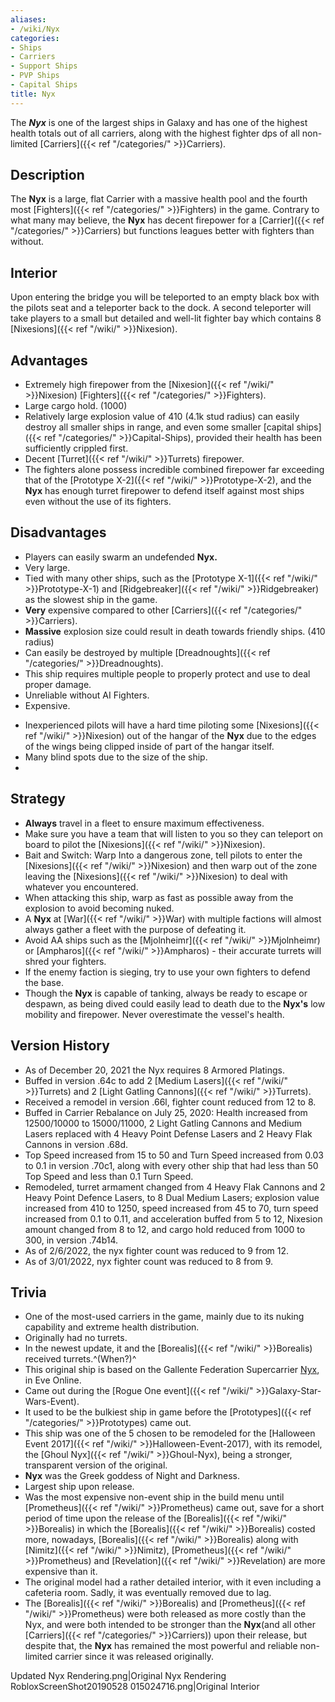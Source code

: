 ```yaml
---
aliases:
- /wiki/Nyx
categories:
- Ships
- Carriers
- Support Ships
- PVP Ships
- Capital Ships
title: Nyx
---
```


The **_Nyx_** is one of the largest ships in Galaxy and has one of the highest health totals out of all carriers, along with the highest fighter dps of all non-limited [Carriers]({{< ref "/categories/" >}}Carriers).

## Description

The **Nyx** is a large, flat Carrier with a massive health pool and the fourth most [Fighters]({{< ref "/categories/" >}}Fighters) in the game. Contrary to what many may believe, the **Nyx** has decent firepower for a [Carrier]({{< ref "/categories/" >}}Carriers) but functions leagues better with fighters than without.

## Interior

Upon entering the bridge you will be teleported to an empty black box with the pilots seat and a teleporter back to the dock. A second teleporter will take players to a small but detailed and well-lit fighter bay which contains 8 [Nixesions]({{< ref "/wiki/" >}}Nixesion).

## Advantages

- Extremely high firepower from the [Nixesion]({{< ref "/wiki/" >}}Nixesion) [Fighters]({{< ref "/categories/" >}}Fighters).
- Large cargo hold. (1000)
- Relatively large explosion value of 410 (4.1k stud radius) can easily destroy all smaller ships in range, and even some smaller [capital ships]({{< ref "/categories/" >}}Capital-Ships), provided their health has been sufficiently crippled first.
- Decent [Turret]({{< ref "/wiki/" >}}Turrets) firepower.
- The fighters alone possess incredible combined firepower far exceeding that of the [Prototype X-2]({{< ref "/wiki/" >}}Prototype-X-2), and the **Nyx** has enough turret firepower to defend itself against most ships even without the use of its fighters.

## Disadvantages

- Players can easily swarm an undefended **Nyx.**
- Very large.
- Tied with many other ships, such as the [Prototype X-1]({{< ref "/wiki/" >}}Prototype-X-1) and [Ridgebreaker]({{< ref "/wiki/" >}}Ridgebreaker) as the slowest ship in the game.
- **Very** expensive compared to other [Carriers]({{< ref "/categories/" >}}Carriers).
- **Massive** explosion size could result in death towards friendly ships. (410 radius)
- Can easily be destroyed by multiple [Dreadnoughts]({{< ref "/categories/" >}}Dreadnoughts).
- This ship requires multiple people to properly protect and use to deal proper damage.
- Unreliable without AI Fighters.
- Expensive.

<!-- -->

- Inexperienced pilots will have a hard time piloting some [Nixesions]({{< ref "/wiki/" >}}Nixesion) out of the hangar of the **Nyx** due to the edges of the wings being clipped inside of part of the hangar itself.
- Many blind spots due to the size of the ship.
-

## Strategy

- **Always** travel in a fleet to ensure maximum effectiveness.
- Make sure you have a team that will listen to you so they can teleport on board to pilot the [Nixesions]({{< ref "/wiki/" >}}Nixesion).
- Bait and Switch: Warp Into a dangerous zone, tell pilots to enter the [Nixesions]({{< ref "/wiki/" >}}Nixesion) and then warp out of the zone leaving the [Nixesions]({{< ref "/wiki/" >}}Nixesion) to deal with whatever you encountered.
- When attacking this ship, warp as fast as possible away from the explosion to avoid becoming nuked.
- A **Nyx** at [War]({{< ref "/wiki/" >}}War) with multiple factions will almost always gather a fleet with the purpose of defeating it.
- Avoid AA ships such as the [Mjolnheimr]({{< ref "/wiki/" >}}Mjolnheimr) or [Ampharos]({{< ref "/wiki/" >}}Ampharos) - their accurate turrets will shred your fighters.
- If the enemy faction is sieging, try to use your own fighters to defend the base.
- Though the **Nyx** is capable of tanking, always be ready to escape or despawn, as being dived could easily lead to death due to the **Nyx's** low mobility and firepower. Never overestimate the vessel's health.

## Version History 

- As of December 20, 2021 the Nyx requires 8 Armored Platings.
- Buffed in version .64c to add 2 [Medium Lasers]({{< ref "/wiki/" >}}Turrets) and 2 [Light Gatling Cannons]({{< ref "/wiki/" >}}Turrets).
- Received a remodel in version .66l, fighter count reduced from 12 to 8.
- Buffed in Carrier Rebalance on July 25, 2020: Health increased from 12500/10000 to 15000/11000, 2 Light Gatling Cannons and Medium Lasers replaced with 4 Heavy Point Defense Lasers and 2 Heavy Flak Cannons in version .68d.
- Top Speed increased from 15 to 50 and Turn Speed increased from 0.03 to 0.1 in version .70c1, along with every other ship that had less than 50 Top Speed and less than 0.1 Turn Speed.
- Remodeled, turret armament changed from 4 Heavy Flak Cannons and 2 Heavy Point Defence Lasers, to 8 Dual Medium Lasers; explosion value increased from 410 to 1250, speed increased from 45 to 70, turn speed increased from 0.1 to 0.11, and acceleration buffed from 5 to 12, Nixesion amount changed from 8 to 12, and cargo hold reduced from 1000 to 300, in version .74b14.
- As of 2/6/2022, the nyx fighter count was reduced to 9 from 12.
- As of 3/01/2022, nyx fighter count was reduced to 8 from 9.

## Trivia

- One of the most-used carriers in the game, mainly due to its nuking capability and extreme health distribution.
- Originally had no turrets.
- In the newest update, it and the [Borealis]({{< ref "/wiki/" >}}Borealis) received turrets.^(When?)^
- This original ship is based on the Gallente Federation Supercarrier [Nyx](http://eve.wikia.com/wiki/Nyx), in Eve Online.
- Came out during the [Rogue One event]({{< ref "/wiki/" >}}Galaxy-Star-Wars-Event).
- It used to be the bulkiest ship in game before the [Prototypes]({{< ref "/categories/" >}}Prototypes) came out.
- This ship was one of the 5 chosen to be remodeled for the [Halloween Event 2017]({{< ref "/wiki/" >}}Halloween-Event-2017), with its remodel, the [Ghoul Nyx]({{< ref "/wiki/" >}}Ghoul-Nyx), being a stronger, transparent version of the original.
- **Nyx** was the Greek goddess of Night and Darkness.
- Largest ship upon release.
- Was the most expensive non-event ship in the build menu until [Prometheus]({{< ref "/wiki/" >}}Prometheus) came out, save for a short period of time upon the release of the [Borealis]({{< ref "/wiki/" >}}Borealis) in which the [Borealis]({{< ref "/wiki/" >}}Borealis) costed more, nowadays, [Borealis]({{< ref "/wiki/" >}}Borealis) along with [Nimitz]({{< ref "/wiki/" >}}Nimitz), [Prometheus]({{< ref "/wiki/" >}}Prometheus) and [Revelation]({{< ref "/wiki/" >}}Revelation) are more expensive than it.
- The original model had a rather detailed interior, with it even including a cafeteria room. Sadly, it was eventually removed due to lag.
- The [Borealis]({{< ref "/wiki/" >}}Borealis) and [Prometheus]({{< ref "/wiki/" >}}Prometheus) were both released as more costly than the Nyx, and were both intended to be stronger than the **Nyx**(and all other [Carriers]({{< ref "/categories/" >}}Carriers)) upon their release, but despite that, the **Nyx** has remained the most powerful and reliable non-limited carrier since it was released originally.

Updated Nyx Rendering.png|Original Nyx Rendering RobloxScreenShot20190528 015024716.png|Original Interior